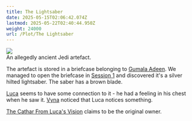 ```yaml
---
title: The Lightsaber
date: 2025-05-15T02:06:42.074Z
lastmod: 2025-05-22T02:40:44.950Z
weight: 24000
url: /Plot/The Lightsaber
---
```

<img src="/ob/Images/Saber%20Hilt.png">\
An allegedly ancient Jedi artefact.

The artefact is stored in a briefcase belonging to [Gumala Adeen](/Characters/NPC/Gumala%20Adeen). We managed to open the briefcase in [Session 1](/Session/Session%201) and discovered it's a silver hilted lightsaber. The saber has a brown blade.

[Luca](/Characters/PCs/Luca) seems to have some connection to it - he had a feeling in his chest when he saw it. [Vyna](/Characters/PCs/Vyna) noticed that Luca notices something.

[The Cathar From Luca's Vision](/Characters/NPC/The%20Cathar%20From%20Luca's%20Vision) claims to be the original owner.
